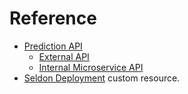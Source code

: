 # Reference

 - [Prediction API](./prediction.md)
   - [External API](external-prediction.md)
   - [Internal Microservice API](internal-api.md)
 - [Seldon Deployment](./seldon-deployment.md) custom resource.
  